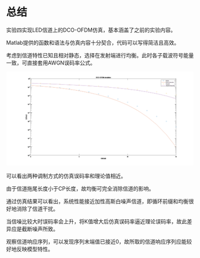 # 总结

实验四实现LED信道上的DCO-OFDM仿真，基本涵盖了之前的实验内容。

Matlab提供的函数和语法与仿真内容十分契合，代码可以写得简洁且高效。

考虑到信道特性已知且相对静态，选择在发射端进行均衡。此时各子载波符号能量一致，可直接套用AWGN误码率公式。

![result](images.png)

可以看出两种调制方式的仿真误码率和理论值相近。

由于信道拖尾长度小于CP长度，故均衡可完全消除信道的影响。

通过仿真结果可以看出，系统性能接近加性高斯白噪声信道，即循环前缀和均衡很好地消除了信道干扰。

当信噪比较大时误码率会上升，将K值增大后仿真误码率逼近理论误码率，故此差异应是截断噪声所致。

观察信道响应序列，可以发现序列末端值已接近0，故所取的信道响应序列应能较好地反映模型特性。
